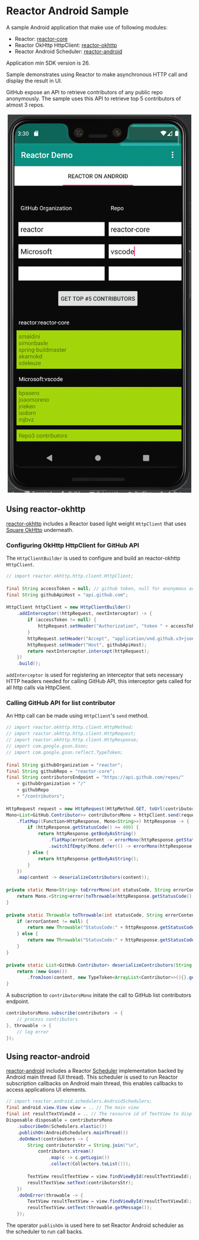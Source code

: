 # Reactor Android Sample

A sample Android application that make use of following modules:

- Reactor: [reactor-core](https://github.com/reactor/reactor-core)
- Reactor OkHttp HttpClient: [reactor-okhttp](https://github.com/anuchandy/reactor-okhttp)
- Reactor Android Scheduler: [reactor-android](https://github.com/anuchandy/reactor-android)

Application min SDK version is 26.

Sample demonstrates using Reactor to make asynchronous HTTP call and display the result in UI.
 
GitHub expose an API to retrieve contributors of any public repo anonymously. The sample uses this API to retrieve top 5 contributors of atmost 3 repos.

![alt text](https://github.com/anuchandy/reactor-android-sample/blob/master/img/Reactor-Android-Sample.png)

## Using reactor-okhttp

[reactor-okhttp](https://github.com/anuchandy/reactor-okhttp) includes a Reactor based light weight `HttpClient` that uses [Square OkHttp](https://github.com/square/okhttp) underneath.

### Configuring OkHttp HttpClient for GitHub API

The `HttpClientBuilder` is used to configure and build an reactor-okhttp `HttpClient`.

```java
// import reactor.okhttp.http.client.HttpClient;

final String accessToken = null; // github token, null for anonymous access.
final String githubApiHost = "api.github.com";

HttpClient httpClient = new HttpClientBuilder()
    .addInterceptor((httpRequest, nextInterceptor) -> {
        if (accessToken != null) {
            httpRequest.setHeader("Authorization", "token " + accessToken);
        }
        httpRequest.setHeader("Accept", "application/vnd.github.v3+json");
        httpRequest.setHeader("Host", githubApiHost);
        return nextInterceptor.intercept(httpRequest);
    })
    .build();
```

`addInterceptor` is used for registering an interceptor that sets necessary HTTP headers needed for calling GitHub API, this interceptor gets called for all http calls via HttpClient.


### Calling GitHub API for list contributor

An Http call can be made using `HttpClient`'s `send` method.

```java
// import reactor.okhttp.http.client.HttpMethod;
// import reactor.okhttp.http.client.HttpRequest;
// import reactor.okhttp.http.client.HttpResponse;
// import com.google.gson.Gson;
// import com.google.gson.reflect.TypeToken;

final String githubOrganization = "reactor";
final String githubRepo = "reactor-core";
final String contributorsEndpoint = "https://api.github.com/repos/" 
    + githubOrganization + "/" 
    + githubRepo 
    + "/contributors";
    
HttpRequest request = new HttpRequest(HttpMethod.GET, toUrl(contributorsEndpoint)));
Mono<List<GitHub.Contributor>> contributorsMono = httpClient.send(request)
    .flatMap((Function<HttpResponse, Mono<String>>) httpResponse -> {
        if (httpResponse.getStatusCode() >= 400) {
            return httpResponse.getBodyAsString()
                .flatMap(errorContent -> errorMono(httpResponse.getStatusCode(), errorContent))
                .switchIfEmpty(Mono.defer(() -> errorMono(httpResponse.getStatusCode(), null)));
        } else {
            return httpResponse.getBodyAsString();
        }
    })
    .map(content -> deserializeContributors(content));

private static Mono<String> toErrorMono(int statusCode, String errorContent) {
    return Mono.<String>error(toThrowable(httpResponse.getStatusCode(), errorContent);
}

private static Throwable toThrowable(int statusCode, String errorContent) {
    if (errorContent != null) {
        return new Throwable("StatusCode:" + httpResponse.getStatusCode() + " Content: " + errorContent);
    } else {
        return new Throwable("StatusCode:" + httpResponse.getStatusCode());
    }
}

private static List<GitHub.Contributor> deserializeContributors(String content) {
    return (new Gson())
        .fromJson(content, new TypeToken<ArrayList<Contributor>>(){}.getType())
}

```

A subscription to `contributorsMono` initate the call to GitHub list contributors endpoint.

```java
contributorsMono.subscribe(contributors -> {
    // process contributors
}, throwable -> {
    // log error
});
```

## Using reactor-android

[reactor-android](https://github.com/anuchandy/reactor-android) includes a Reactor [Scheduler](https://projectreactor.io/docs/core/release/api/reactor/core/scheduler/Scheduler.html) implementation backed by Android main thread (UI thread). This scheduler is used to run Reactor subscription callbacks on Android main thread, this enables callbacks to access applications UI elements.

```java
// import reactor.android.schedulers.AndroidSchedulers;
final android.view.View view = .. // The main view
final int resultTextViewId = .. // The resource id of TextView to display result
Disposable disposable = contributorsMono
    .subscribeOn(Schedulers.elastic())
    .publishOn(AndroidSchedulers.mainThread())
    .doOnNext(contributors -> {
        String contributorsStr = String.join("\n", 
            contributors.stream()
                .map(c -> c.getLogin())
                .collect(Collectors.toList()));
                
        TextView resultTextView = view.findViewById(resultTextViewId);
        resultTextView.setText(contributorsStr);
    })
    .doOnError(throwable -> {
        TextView resultTextView = view.findViewById(resultTextViewId);
        resultTextView.setText(throwable.getMessage());
    });
```

The operator `publishOn` is used here to set Reactor Android scheduler as the scheduler to run call backs.
